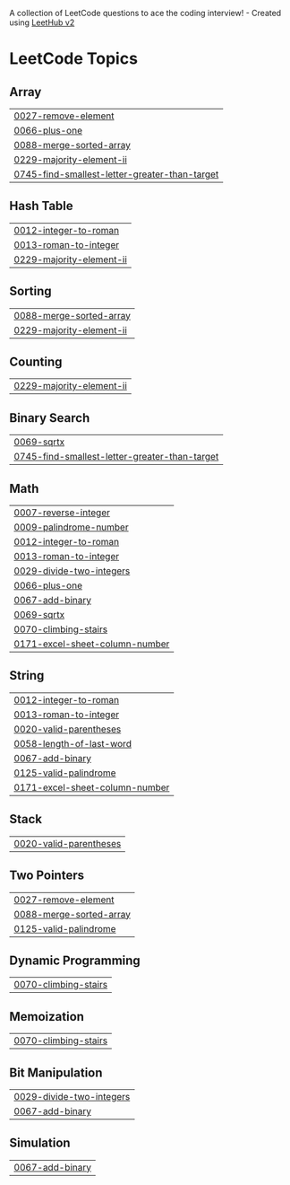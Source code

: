 A collection of LeetCode questions to ace the coding interview! - Created using [LeetHub v2](https://github.com/arunbhardwaj/LeetHub-2.0)
<!---LeetCode Topics Start-->
# LeetCode Topics
## Array
|  |
| ------- |
| [0027-remove-element](https://github.com/Blessy-K/Data-Structures-Algorithms-Java/tree/master/0027-remove-element) |
| [0066-plus-one](https://github.com/Blessy-K/Data-Structures-Algorithms-Java/tree/master/0066-plus-one) |
| [0088-merge-sorted-array](https://github.com/Blessy-K/Data-Structures-Algorithms-Java/tree/master/0088-merge-sorted-array) |
| [0229-majority-element-ii](https://github.com/Blessy-K/Data-Structures-Algorithms-Java/tree/master/0229-majority-element-ii) |
| [0745-find-smallest-letter-greater-than-target](https://github.com/Blessy-K/Data-Structures-Algorithms-Java/tree/master/0745-find-smallest-letter-greater-than-target) |
## Hash Table
|  |
| ------- |
| [0012-integer-to-roman](https://github.com/Blessy-K/Data-Structures-Algorithms-Java/tree/master/0012-integer-to-roman) |
| [0013-roman-to-integer](https://github.com/Blessy-K/Data-Structures-Algorithms-Java/tree/master/0013-roman-to-integer) |
| [0229-majority-element-ii](https://github.com/Blessy-K/Data-Structures-Algorithms-Java/tree/master/0229-majority-element-ii) |
## Sorting
|  |
| ------- |
| [0088-merge-sorted-array](https://github.com/Blessy-K/Data-Structures-Algorithms-Java/tree/master/0088-merge-sorted-array) |
| [0229-majority-element-ii](https://github.com/Blessy-K/Data-Structures-Algorithms-Java/tree/master/0229-majority-element-ii) |
## Counting
|  |
| ------- |
| [0229-majority-element-ii](https://github.com/Blessy-K/Data-Structures-Algorithms-Java/tree/master/0229-majority-element-ii) |
## Binary Search
|  |
| ------- |
| [0069-sqrtx](https://github.com/Blessy-K/Data-Structures-Algorithms-Java/tree/master/0069-sqrtx) |
| [0745-find-smallest-letter-greater-than-target](https://github.com/Blessy-K/Data-Structures-Algorithms-Java/tree/master/0745-find-smallest-letter-greater-than-target) |
## Math
|  |
| ------- |
| [0007-reverse-integer](https://github.com/Blessy-K/Data-Structures-Algorithms-Java/tree/master/0007-reverse-integer) |
| [0009-palindrome-number](https://github.com/Blessy-K/Data-Structures-Algorithms-Java/tree/master/0009-palindrome-number) |
| [0012-integer-to-roman](https://github.com/Blessy-K/Data-Structures-Algorithms-Java/tree/master/0012-integer-to-roman) |
| [0013-roman-to-integer](https://github.com/Blessy-K/Data-Structures-Algorithms-Java/tree/master/0013-roman-to-integer) |
| [0029-divide-two-integers](https://github.com/Blessy-K/Data-Structures-Algorithms-Java/tree/master/0029-divide-two-integers) |
| [0066-plus-one](https://github.com/Blessy-K/Data-Structures-Algorithms-Java/tree/master/0066-plus-one) |
| [0067-add-binary](https://github.com/Blessy-K/Data-Structures-Algorithms-Java/tree/master/0067-add-binary) |
| [0069-sqrtx](https://github.com/Blessy-K/Data-Structures-Algorithms-Java/tree/master/0069-sqrtx) |
| [0070-climbing-stairs](https://github.com/Blessy-K/Data-Structures-Algorithms-Java/tree/master/0070-climbing-stairs) |
| [0171-excel-sheet-column-number](https://github.com/Blessy-K/Data-Structures-Algorithms-Java/tree/master/0171-excel-sheet-column-number) |
## String
|  |
| ------- |
| [0012-integer-to-roman](https://github.com/Blessy-K/Data-Structures-Algorithms-Java/tree/master/0012-integer-to-roman) |
| [0013-roman-to-integer](https://github.com/Blessy-K/Data-Structures-Algorithms-Java/tree/master/0013-roman-to-integer) |
| [0020-valid-parentheses](https://github.com/Blessy-K/Data-Structures-Algorithms-Java/tree/master/0020-valid-parentheses) |
| [0058-length-of-last-word](https://github.com/Blessy-K/Data-Structures-Algorithms-Java/tree/master/0058-length-of-last-word) |
| [0067-add-binary](https://github.com/Blessy-K/Data-Structures-Algorithms-Java/tree/master/0067-add-binary) |
| [0125-valid-palindrome](https://github.com/Blessy-K/Data-Structures-Algorithms-Java/tree/master/0125-valid-palindrome) |
| [0171-excel-sheet-column-number](https://github.com/Blessy-K/Data-Structures-Algorithms-Java/tree/master/0171-excel-sheet-column-number) |
## Stack
|  |
| ------- |
| [0020-valid-parentheses](https://github.com/Blessy-K/Data-Structures-Algorithms-Java/tree/master/0020-valid-parentheses) |
## Two Pointers
|  |
| ------- |
| [0027-remove-element](https://github.com/Blessy-K/Data-Structures-Algorithms-Java/tree/master/0027-remove-element) |
| [0088-merge-sorted-array](https://github.com/Blessy-K/Data-Structures-Algorithms-Java/tree/master/0088-merge-sorted-array) |
| [0125-valid-palindrome](https://github.com/Blessy-K/Data-Structures-Algorithms-Java/tree/master/0125-valid-palindrome) |
## Dynamic Programming
|  |
| ------- |
| [0070-climbing-stairs](https://github.com/Blessy-K/Data-Structures-Algorithms-Java/tree/master/0070-climbing-stairs) |
## Memoization
|  |
| ------- |
| [0070-climbing-stairs](https://github.com/Blessy-K/Data-Structures-Algorithms-Java/tree/master/0070-climbing-stairs) |
## Bit Manipulation
|  |
| ------- |
| [0029-divide-two-integers](https://github.com/Blessy-K/Data-Structures-Algorithms-Java/tree/master/0029-divide-two-integers) |
| [0067-add-binary](https://github.com/Blessy-K/Data-Structures-Algorithms-Java/tree/master/0067-add-binary) |
## Simulation
|  |
| ------- |
| [0067-add-binary](https://github.com/Blessy-K/Data-Structures-Algorithms-Java/tree/master/0067-add-binary) |
<!---LeetCode Topics End-->